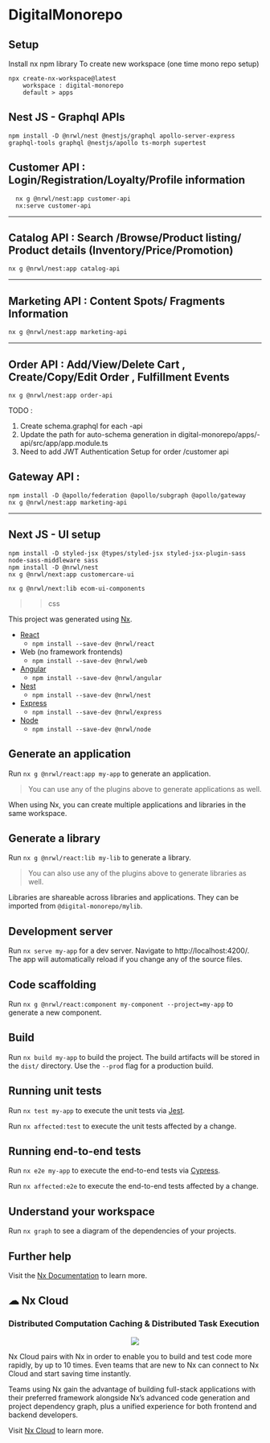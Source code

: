 

# DigitalMonorepo
Setup 
--
Install nx npm library
To create new workspace (one time mono repo setup)

```
npx create-nx-workspace@latest
    workspace : digital-monorepo
    default > apps

```

Nest JS - Graphql APIs
---

```
npm install -D @nrwl/nest @nestjs/graphql apollo-server-express graphql-tools graphql @nestjs/apollo ts-morph supertest
```

  Customer API : Login/Registration/Loyalty/Profile information
  ---

  ```
    nx g @nrwl/nest:app customer-api
    nx:serve customer-api

  ``` 
  ---
  Catalog API : Search /Browse/Product listing/ Product details (Inventory/Price/Promotion)
  --- 
  ```
  nx g @nrwl/nest:app catalog-api
  ```
  ---
  Marketing API : Content Spots/ Fragments Information
  ---

  ```
  nx g @nrwl/nest:app marketing-api
  ```
  ---
  Order API : Add/View/Delete Cart , Create/Copy/Edit Order , Fulfillment Events
  ---
  ```
  nx g @nrwl/nest:app order-api
  ```
TODO : 
1. Create schema.graphql for each <module>-api
2. Update the path for auto-schema generation in digital-monorepo/apps/<modules>-api/src/app/app.module.ts
3. Need to add JWT Authentication Setup for order /customer api

Gateway API : 
---
  ```
  npm install -D @apollo/federation @apollo/subgraph @apollo/gateway 
  nx g @nrwl/nest:app marketing-api
  
  ```
--- 
Next JS - UI  setup
---

```
npm install -D styled-jsx @types/styled-jsx styled-jsx-plugin-sass node-sass-middleware sass 
npm install -D @nrwl/nest
nx g @nrwl/next:app customercare-ui

nx g @nrwl/next:lib ecom-ui-components
```
>> css





This project was generated using [Nx](https://nx.dev).

- [React](https://reactjs.org)
  - `npm install --save-dev @nrwl/react`
- Web (no framework frontends)
  - `npm install --save-dev @nrwl/web`
- [Angular](https://angular.io)
  - `npm install --save-dev @nrwl/angular`
- [Nest](https://nestjs.com)
  - `npm install --save-dev @nrwl/nest`
- [Express](https://expressjs.com)
  - `npm install --save-dev @nrwl/express`
- [Node](https://nodejs.org)
  - `npm install --save-dev @nrwl/node`
 

## Generate an application

Run `nx g @nrwl/react:app my-app` to generate an application.

> You can use any of the plugins above to generate applications as well.

When using Nx, you can create multiple applications and libraries in the same workspace.

## Generate a library

Run `nx g @nrwl/react:lib my-lib` to generate a library.

> You can also use any of the plugins above to generate libraries as well.

Libraries are shareable across libraries and applications. They can be imported from `@digital-monorepo/mylib`.

## Development server

Run `nx serve my-app` for a dev server. Navigate to http://localhost:4200/. The app will automatically reload if you change any of the source files.

## Code scaffolding

Run `nx g @nrwl/react:component my-component --project=my-app` to generate a new component.

## Build

Run `nx build my-app` to build the project. The build artifacts will be stored in the `dist/` directory. Use the `--prod` flag for a production build.

## Running unit tests

Run `nx test my-app` to execute the unit tests via [Jest](https://jestjs.io).

Run `nx affected:test` to execute the unit tests affected by a change.

## Running end-to-end tests

Run `nx e2e my-app` to execute the end-to-end tests via [Cypress](https://www.cypress.io).

Run `nx affected:e2e` to execute the end-to-end tests affected by a change.

## Understand your workspace

Run `nx graph` to see a diagram of the dependencies of your projects.

## Further help

Visit the [Nx Documentation](https://nx.dev) to learn more.



## ☁ Nx Cloud

### Distributed Computation Caching & Distributed Task Execution

<p style="text-align: center;"><img src="https://raw.githubusercontent.com/nrwl/nx/master/images/nx-cloud-card.png"></p>

Nx Cloud pairs with Nx in order to enable you to build and test code more rapidly, by up to 10 times. Even teams that are new to Nx can connect to Nx Cloud and start saving time instantly.

Teams using Nx gain the advantage of building full-stack applications with their preferred framework alongside Nx’s advanced code generation and project dependency graph, plus a unified experience for both frontend and backend developers.

Visit [Nx Cloud](https://nx.app/) to learn more.
